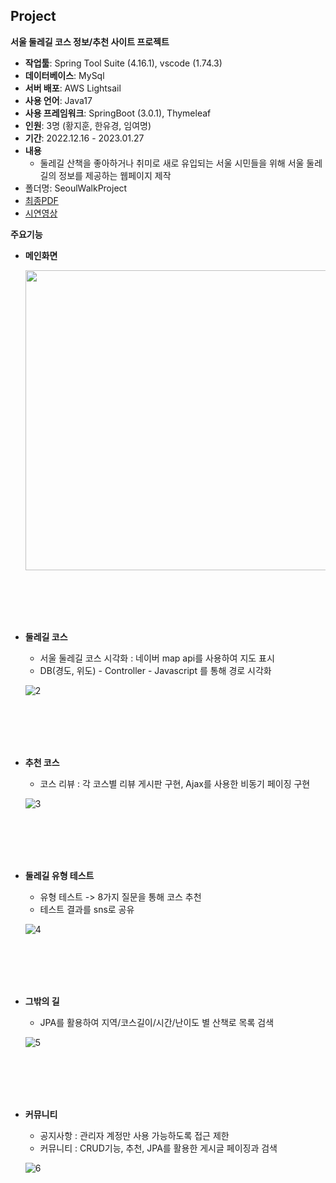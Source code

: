 ## Project

 **서울 둘레길 코스 정보/추천 사이트 프로젝트**  
- **작업툴**: Spring Tool Suite (4.16.1), vscode (1.74.3)
- **데이터베이스**: MySql
- **서버 배포**: AWS Lightsail
- **사용 언어**: Java17
- **사용 프레임워크**: SpringBoot (3.0.1), Thymeleaf
- **인원**: 3명 (황지훈, 한유경, 임여명)
- **기간**: 2022.12.16 - 2023.01.27  
- **내용**
  - 둘레길 산책을 좋아하거나 취미로 새로 유입되는 서울 시민들을 위해 서울 둘레길의 정보를 제공하는 웹페이지 제작
- 폴더명: SeoulWalkProject
- [최종PDF](https://github.com/ryeomyoung2/SeoulWalkProject/blob/main/SeoulWalk/Seoul%20Walk.pdf)
- [시연영상](https://www.youtube.com/watch?v=FQA0DWPVtXA)

**주요기능** 
- **메인화면**

   <img src="https://user-images.githubusercontent.com/115764986/216860479-51b211c0-8e9f-4056-96f3-33a9d99999ba.jpg"  width="600" height="480">

 <br><br><br><br>

- **둘레길 코스**
  - 서울 둘레길 코스 시각화 : 네이버 map api를 사용하여 지도 표시
  - DB(경도, 위도) - Controller - Javascript 를 통해 경로 시각화

   ![2](https://user-images.githubusercontent.com/115764986/216862469-43fe4edc-c41c-4814-88cd-0f65d68a4e7a.gif)
 
 <br><br><br><br>

 - **추천 코스**
   - 코스 리뷰 : 각 코스별 리뷰 게시판 구현, Ajax를 사용한 비동기 페이징 구현

    ![3](https://user-images.githubusercontent.com/115764986/216863688-d00bf619-07be-489e-b25f-77acf7ed2079.gif)

 <br><br><br><br>

 - **둘레길 유형 테스트**
   - 유형 테스트 -> 8가지 질문을 통해 코스 추천
   - 테스트 결과를 sns로 공유

    ![4](https://user-images.githubusercontent.com/115764986/216865478-c982c47e-9862-4bf7-9f5a-5284864e33bd.gif)
 
 <br><br><br><br> 
 
 - **그밖의 길**
   - JPA를 활용하여 지역/코스길이/시간/난이도 별 산책로 목록 검색
   
    ![5](https://user-images.githubusercontent.com/115764986/216866081-9edd7d6f-b365-409c-9742-b6d76f7250ac.gif)
   
 <br><br><br><br>

 - **커뮤니티**
   - 공지사항 : 관리자 계정만 사용 가능하도록 접근 제한
   - 커뮤니티 : CRUD기능, 추천, JPA를 활용한 게시글 페이징과 검색
   
    ![6](https://user-images.githubusercontent.com/115764986/216868847-c178f9cc-b272-4ad1-97f0-592f6aacf297.gif)
